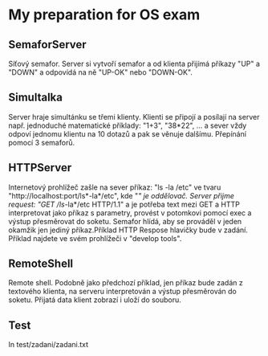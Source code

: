# My preparation for OS exam
## SemaforServer
Síťový semafor. Server si vytvoří semafor a od klienta přijímá příkazy "UP" a "DOWN" a odpovídá na ně "UP-OK" nebo "DOWN-OK". 

## Simultalka
Server hraje simultánku se třemi klienty. Klienti se připojí a posílají na server např. jednoduché matematické příklady: "1+3", "38*22", ... a sever vždy odpoví jednomu klientu na 10 dotazů a pak se věnuje dalšímu. Přepínání pomocí 3 semaforů. 

## HTTPServer
Internetový prohlížeč zašle na sever příkaz: "ls -la /etc" ve tvaru "http://localhost:port/ls*-la*/etc", kde "*" je oddělovač. Server přijme request: "GET /ls*-la*/etc HTTP/1.1" a je potřeba text mezi GET a HTTP interpretovat jako příkaz s parametry, provést v potomkovi pomocí exec a výstup přesměrovat do soketu. Semafor hlídá, aby se prováděl v jeden okamžik jen jediný příkaz.Příklad HTTP Respose hlavičky bude v zadání. Příklad najdete ve svém prohlížeči v "develop tools". 

## RemoteShell
Remote shell. Podobně jako předchozí příklad, jen příkaz bude zadán z textového klienta, na serveru interpretován a výstup přesměrován do soketu. Přijatá data klient zobrazí i uloží do souboru.

## Test
In test/zadani/zadani.txt
